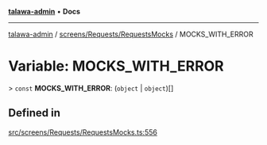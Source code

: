[**talawa-admin**](../../../../README.md) • **Docs**

***

[talawa-admin](../../../../modules.md) / [screens/Requests/RequestsMocks](../README.md) / MOCKS\_WITH\_ERROR

# Variable: MOCKS\_WITH\_ERROR

\> `const` **MOCKS\_WITH\_ERROR**: (`object` \| `object`)[]

## Defined in

[src/screens/Requests/RequestsMocks.ts:556](https://github.com/PalisadoesFoundation/talawa-admin/blob/084ac7e92dede9766b77e75cf296f40165965140/src/screens/Requests/RequestsMocks.ts#L556)
